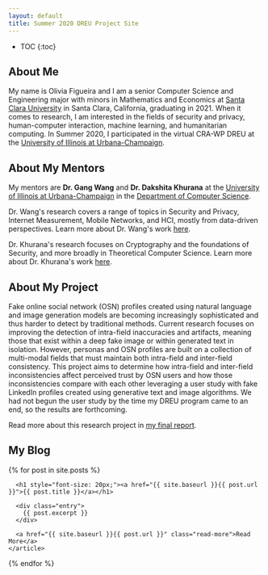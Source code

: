```yaml
---
layout: default
title: Summer 2020 DREU Project Site
---
```


* TOC
{:toc}

## About Me

My name is Olivia Figueira and I am a senior Computer Science and Engineering major with minors in Mathematics and Economics at [Santa Clara University](https://www.scu.edu/) in Santa Clara, California, graduating in 2021. When it comes to research, I am interested in the fields of security and privacy, human-computer interaction, machine learning, and humanitarian computing. In Summer 2020, I participated in the virtual CRA-WP DREU at the [University of Illinois at Urbana-Champaign](https://illinois.edu/).

## About My Mentors

My mentors are **Dr. Gang Wang** and **Dr. Dakshita Khurana** at the [University of Illinois at Urbana-Champaign](https://illinois.edu/) in the [Department of Computer Science](https://cs.illinois.edu/). 

Dr. Wang's research covers a range of topics in Security and Privacy, Internet Measurement, Mobile Networks, and HCI, mostly from data-driven perspectives. Learn more about Dr. Wang's work [here](https://gangw.cs.illinois.edu/).

Dr. Khurana's research focuses on Cryptography and the foundations of Security, and more broadly in Theoretical Computer Science. Learn more about Dr. Khurana's work [here](https://www.dakshitakhurana.com/).

## About My Project

Fake online social network (OSN) profiles created using natural language and image generation models are becoming increasingly sophisticated and thus harder to detect by traditional methods. Current research focuses on improving the detection of intra-field inaccuracies and artifacts, meaning those that exist within a deep fake image or within generated text in isolation. However, personas and OSN profiles are built on a collection of multi-modal fields that must maintain both intra-field and inter-field consistency. This project aims to determine how intra-field and inter-field inconsistencies affect perceived trust by OSN users and how those inconsistencies compare with each other leveraging a user study with fake LinkedIn profiles created using generative text and image algorithms. We had not begun the user study by the time my DREU program came to an end, so the results are forthcoming.

Read more about this research project in [my final report](files/DREU_2020_Final_Report.pdf).

## My Blog

<!-- Visit this page to check out my [blog](blog.html) where I post weekly updates during my DREU experience. -->

<div class="posts">
  {% for post in site.posts %}
    <article class="post">

      <h1 style="font-size: 20px;"><a href="{{ site.baseurl }}{{ post.url }}">{{ post.title }}</a></h1>

      <div class="entry">
        {{ post.excerpt }}
      </div>

      <a href="{{ site.baseurl }}{{ post.url }}" class="read-more">Read More</a>
    </article>
  {% endfor %}
</div>
